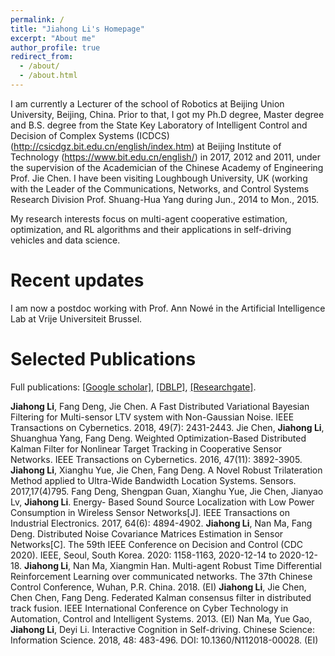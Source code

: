 ```yaml
---
permalink: /
title: "Jiahong Li's Homepage"
excerpt: "About me"
author_profile: true
redirect_from: 
  - /about/
  - /about.html
---
```


I am currently a Lecturer of the school of Robotics at Beijing Union University, Beijing, China. 
Prior to that, I got my Ph.D degree, Master degree and B.S. degree from the State Key Laboratory of Intelligent Control and Decision of Complex Systems (ICDCS) (http://csicdgz.bit.edu.cn/english/index.htm) at Beijing Institute of Technology (https://www.bit.edu.cn/english/) in 2017, 2012 and 2011, under the supervision of the Academician of the Chinese Academy of Engineering Prof. Jie Chen. 
I have been visiting Loughbough University, UK (working with the Leader of the Communications, Networks, and Control Systems Research Division Prof. Shuang-Hua Yang during Jun., 2014 to Mon., 2015.

My research interests focus on multi-agent cooperative estimation, optimization, and RL algorithms and their applications in self-driving vehicles and data science.

Recent updates
======
I am now a postdoc working with Prof. Ann Nowé in the Artificial Intelligence Lab at Vrije Universiteit Brussel.

Selected Publications
======
Full publications: [[Google scholar]](https://scholar.google.com/citations?user=iQQOZUoAAAAJ&hl=en), [[DBLP]](https://dblp.org/pid/125/2215.html), [[Researchgate]](https://www.researchgate.net/profile/Jiahong-Li-7).


**Jiahong Li**, Fang Deng, Jie Chen. A Fast Distributed Variational Bayesian Filtering for Multi-sensor LTV system with Non-Gaussian Noise. IEEE Transactions on Cybernetics. 2018, 49(7): 2431-2443.
Jie Chen, **Jiahong Li**, Shuanghua Yang, Fang Deng. Weighted Optimization-Based Distributed Kalman Filter for Nonlinear Target Tracking in Cooperative Sensor Networks. IEEE Transactions on Cybernetics. 2016, 47(11): 3892-3905.
**Jiahong Li**, Xianghu Yue, Jie Chen, Fang Deng. A Novel Robust Trilateration Method applied to Ultra-Wide Bandwidth Location Systems. Sensors. 2017,17(4)795.
Fang Deng, Shengpan Guan, Xianghu Yue, Jie Chen, Jianyao Lv, **Jiahong Li**. Energy- Based Sound Source Localization with Low Power Consumption in Wireless Sensor Networks[J]. IEEE Transactions on Industrial Electronics. 2017, 64(6): 4894-4902.
**Jiahong Li**, Nan Ma, Fang Deng. Distributed Noise Covariance Matrices Estimation in Sensor Networks[C]. The 59th IEEE Conference on Decision and Control (CDC 2020). IEEE, Seoul, South Korea. 2020: 1158-1163, 2020-12-14 to 2020-12-18.
**Jiahong Li**, Nan Ma, Xiangmin Han. Multi-agent Robust Time Differential Reinforcement Learning over communicated networks. The 37th Chinese Control Conference, Wuhan, P.R. China. 2018. (EI)
**Jiahong Li**, Jie Chen, Chen Chen, Fang Deng. Federated Kalman consensus filter in distributed track fusion. IEEE International Conference on Cyber Technology in Automation, Control and Intelligent Systems. 2013. (EI)
Nan Ma, Yue Gao, **Jiahong Li**, Deyi Li. Interactive Cognition in Self-driving. Chinese Science: Information Science. 2018, 48: 483-496. DOI: 10.1360/N112018-00028. (EI)
